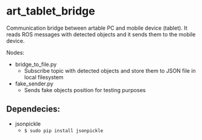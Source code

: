 # art_tablet_bridge

Communication bridge between artable PC and mobile device (tablet). It reads ROS messages with detected objects
and it sends them to the mobile device.

Nodes: 

* bridge_to_file.py
    * Subscribe topic with detected objects and store them to JSON file in local filesystem
* fake_sender.py
    * Sends fake objects position for testing purposes

## Dependecies: 
* jsonpickle
    * `$ sudo pip install jsonpickle`